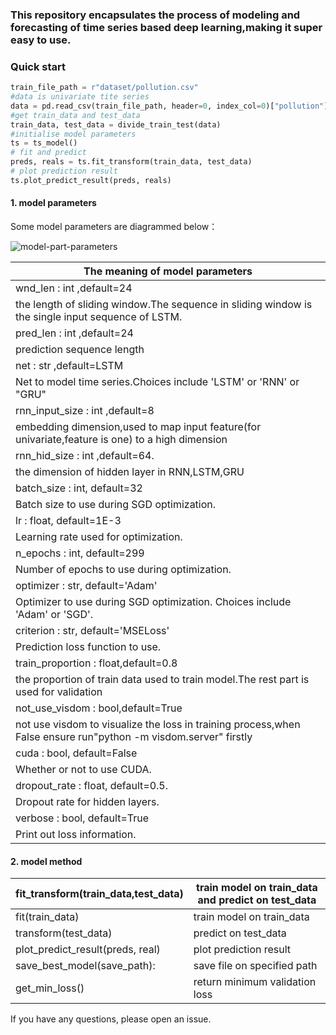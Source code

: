 ### This repository encapsulates the process of modeling and forecasting of time series based deep learning,making it super easy  to use.

### Quick start

```python
train_file_path = r"dataset/pollution.csv"
#data is univariate tite series
data = pd.read_csv(train_file_path, header=0, index_col=0)["pollution"].values
#get train_data and test_data
train_data, test_data = divide_train_test(data)
#initialise model parameters
ts = ts_model()
# fit and predict
preds, reals = ts.fit_transform(train_data, test_data)
# plot prediction result
ts.plot_predict_result(preds, reals)
```

#### 1. model parameters

Some model parameters are diagrammed below：

![model-part-parameters](fig/model-part-parameters.jpg)

| The meaning of model parameters                              |
| ------------------------------------------------------------ |
| wnd_len : int ,default=24                                    |
| the length of sliding window.The sequence in sliding window is the  single input sequence of LSTM. |
| pred_len : int ,default=24                                   |
| prediction sequence length                                   |
| net : str ,default=LSTM                                      |
| Net to model time series.Choices include 'LSTM' or 'RNN' or  "GRU" |
| rnn_input_size : int ,default=8                              |
| embedding dimension,used to map input feature(for univariate,feature  is one) to a high dimension |
| rnn_hid_size : int ,default=64.                              |
| the dimension of hidden layer in RNN,LSTM,GRU                |
| batch_size : int, default=32                                 |
| Batch size to use during SGD optimization.                   |
| lr : float, default=1E-3                                     |
| Learning rate used for optimization.                         |
| n_epochs : int, default=299                                  |
| Number of epochs to use during optimization.                 |
| optimizer : str, default='Adam'                              |
| Optimizer to use during SGD optimization. Choices include 'Adam' or  'SGD'. |
| criterion : str, default='MSELoss'                           |
| Prediction loss function to use.                             |
| train_proportion : float,default=0.8                         |
| the proportion of train data used to train model.The rest part is used  for validation |
| not_use_visdom : bool,default=True                           |
| not use visdom to visualize the loss in training process,when False  ensure run"python -m visdom.server" firstly |
| cuda : bool, default=False                                   |
| Whether or not to use CUDA.                                  |
| dropout_rate : float, default=0.5.                           |
| Dropout rate for hidden layers.                              |
| verbose : bool, default=True                                 |
| Print out loss information.                                  |

#### 2. model method

| fit_transform(train_data,test_data) | train model on train_data and predict on test_data |
| ----------------------------------- | -------------------------------------------------- |
| fit(train_data)                     | train model on train_data                          |
| transform(test_data)                | predict on test_data                               |
| plot_predict_result(preds, real)    | plot prediction result                             |
| save_best_model(save_path):         | save file on specified path                        |
| get_min_loss()                      | return minimum validation loss                     |

If you have any questions, please open an issue.

